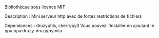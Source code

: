 Bibliothèque sous licence MIT

Description : Mini serveur http avec de fortes restrictions de fichiers

Dépendances : druzyutils, cherrypy3
Vous pouvez l'installer en ajoutant le ppa ppa:druzy-druzy/pymita
